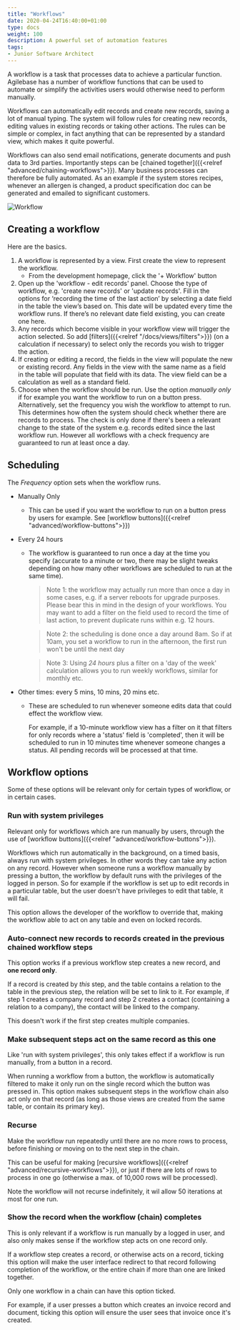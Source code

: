 ```yaml
---
title: "Workflows"
date: 2020-04-24T16:40:00+01:00
type: docs
weight: 100
description: A powerful set of automation features
tags:
- Junior Software Architect
---
```


A workflow is a task that processes data to achieve a particular function. Agilebase has a number of workflow functions that can be used to automate or simplify the activities users would otherwise need to perform manually.

Workflows can automatically edit records and create new records, saving a lot of manual typing. The system will follow rules for creating new records, editing values in existing records or taking other actions. The rules can be simple or complex, in fact anything that can be represented by a standard view, which makes it quite powerful.

Workflows can also send email notifications, generate documents and push data to 3rd parties. Importantly steps can be [chained together]({{<relref "advanced/chaining-workflows">}}). Many business processes can therefore be fully automated. As an example if the system stores recipes, whenever an allergen is changed, a product specification doc can be generated and emailed to significant customers.

![Workflow](/workflow-edit.png)

## Creating a workflow

Here are the basics.

1) A workflow is represented by a view. First create the view to represent the workflow.
   - From the development homepage, click the '+ Workflow' button
2) Open up the 'workflow - edit records' panel. Choose the type of workflow, e.g. 'create new records' or 'update records'. Fill in the options for ‘recording the time of the last action’ by selecting a date field in the table the view’s based on. This date will be updated every time the workflow runs. If there’s no relevant date field existing, you can create one here.
3) Any records which become visible in your workflow view will trigger the action selected. So add [filters]({{<relref "/docs/views/filters">}}) (on a calculation if necessary) to select only the records you wish to trigger the action.
4) If creating or editing a record, the fields in the view will populate the new or existing record. Any fields in the view with the same name as a field in the table will populate that field with its data. The view field can be a calculation as well as a standard field.
5) Choose when the workflow should be run. Use the option _manually only_ if for example you want the workflow to run on a button press. Alternatively, set the frequency you wish the workflow to attempt to run. This determines how often the system should check whether there are records to process. The check is only done if there's been a relevant change to the state of the system e.g. records edited since the last workflow run. However all workflows with a check frequency are guaranteed to run at least once a day.

## Scheduling
The _Frequency_ option sets when the workflow runs.

* Manually Only
  * This can be used if you want the workflow to run on a button press by users for example. See [workflow buttons]({{<relref "advanced/workflow-buttons">}})
* Every 24 hours
  * The workflow is guaranteed to run once a day at the time you specify (accurate to a minute or two, there may be slight tweaks depending on how many other workflows are scheduled to run at the same time).
    > Note 1: the workflow may actually run more than once a day in some cases, e.g. if a server reboots for upgrade purposes. Please bear this in mind in the design of your workflows. You may want to add a filter on the field used to record the time of last action, to prevent duplicate runs within e.g. 12 hours. 

    > Note 2: the scheduling is done once a day around 8am. So if at 10am, you set a workflow to run in the afternoon, the first run won't be until the next day

    > Note 3: Using _24 hours_ plus a filter on a 'day of the week' calculation allows you to run weekly workflows, similar for monthly etc.

* Other times: every 5 mins, 10 mins, 20 mins etc.
  * These are scheduled to run whenever someone edits data that could effect the workflow view.

    For example, if a 10-minute workflow view has a filter on it that filters for only records where a 'status' field is 'completed', then it will be scheduled to run in 10 minutes time whenever someone changes a status. All pending records will be processed at that time.

## Workflow options
Some of these options will be relevant only for certain types of workflow, or in certain cases.

### Run with system privileges
Relevant only for workflows which are run manually by users, through the use of [workflow buttons]({{<relref "advanced/workflow-buttons">}}).

Workflows which run automatically in the background, on a timed basis, always run with system privileges. In other words they can take any action on any record. However when someone runs a workflow manually by pressing a button, the workflow by default runs with the privileges of the logged in person. So for example if the workflow is set up to edit records in a particular table, but the user doesn't have privileges to edit that table, it will fail.

This option allows the developer of the workflow to override that, making the workflow able to act on any table and even on locked records.

### Auto-connect new records to records created in the previous chained workflow steps
This option works if a previous workflow step creates a new record, and **one record only**.

If a record is created by *this* step, and the table contains a relation to the table in the previous step, the relation will be set to link to it.
For example, if step 1 creates a company record and step 2 creates a contact (containing a relation to a company), the contact will be linked to the company.

This doesn't work if the first step creates multiple companies.

### Make subsequent steps act on the same record as this one
Like 'run with system privileges', this only takes effect if a workflow is run manually, from a button in a record.

When running a workflow from a button, the workflow is automatically filtered to make it only run on the single record which the button was pressed in. This option makes subsequent steps in the workflow chain also act only on that record (as long as those views are created from the same table, or contain its primary key).

### Recurse
Make the workflow run repeatedly until there are no more rows to process, before finishing or moving on to the next step in the chain.

This can be useful for making [recursive workflows]({{<relref "advanced/recursive-workflows">}}), or just if there are lots of rows to process in one go (otherwise a max. of 10,000 rows will be processed).

Note the workflow will not recurse indefinitely, it wil allow 50 iterations at most for one run.

### Show the record when the workflow (chain) completes
This is only relevant if a workflow is run manually by a logged in user, and also only makes sense if the workflow step acts on one record only. 

If a workflow step creates a record, or otherwise acts on a record, ticking this option will make the user interface redirect to that record following completion of the workflow, or the entire chain if more than one are linked together.

Only one workflow in a chain can have this option ticked.

For example, if a user presses a button which creates an invoice record and document, ticking this option will ensure the user sees that invoice once it's created.